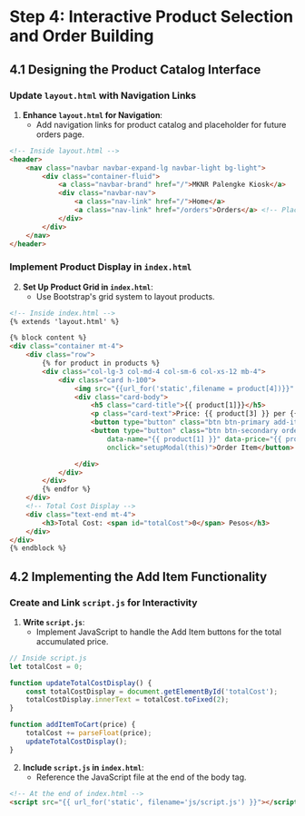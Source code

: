 # Step 4: Interactive Product Selection and Order Building

## 4.1 Designing the Product Catalog Interface

### Update `layout.html` with Navigation Links

1. **Enhance `layout.html` for Navigation**:
   - Add navigation links for product catalog and placeholder for future orders page.

```html
<!-- Inside layout.html -->
<header>
    <nav class="navbar navbar-expand-lg navbar-light bg-light">
        <div class="container-fluid">
            <a class="navbar-brand" href="/">MKNR Palengke Kiosk</a>
            <div class="navbar-nav">
                <a class="nav-link" href="/">Home</a>
                <a class="nav-link" href="/orders">Orders</a> <!-- Placeholder -->
            </div>
        </div>
    </nav>
</header>
```

### Implement Product Display in `index.html`

2. **Set Up Product Grid in `index.html`**:
   - Use Bootstrap's grid system to layout products.

```html
<!-- Inside index.html -->
{% extends 'layout.html' %}

{% block content %}
<div class="container mt-4">
    <div class="row">
        {% for product in products %}
        <div class="col-lg-3 col-md-4 col-sm-6 col-xs-12 mb-4">
            <div class="card h-100">
                <img src="{{url_for('static',filename = product[4])}}" class="card-img-top product-image" alt="{{ product.name }}">
                <div class="card-body">
                    <h5 class="card-title">{{ product[1]}}</h5>
                    <p class="card-text">Price: {{ product[3] }} per {{ product.unit }}</p>
                    <button type="button" class="btn btn-primary add-item" onclick="addItemToCart('{{ product[3] }}')">Add Item</button>
                    <button type="button" class="btn btn-secondary order-item" data-bs-toggle="modal" data-bs-target="#orderModal"
                        data-name="{{ product[1] }}" data-price="{{ product[3] }}" data-unit="{{ product[2] }}"
                        onclick="setupModal(this)">Order Item</button>

                </div>
            </div>
        </div>
        {% endfor %}
    </div>
    <!-- Total Cost Display -->
    <div class="text-end mt-4">
        <h3>Total Cost: <span id="totalCost">0</span> Pesos</h3>
    </div>
</div>
{% endblock %}
```
## 4.2 Implementing the Add Item Functionality

### Create and Link `script.js` for Interactivity

1. **Write `script.js`**:
   - Implement JavaScript to handle the Add Item buttons for the total accumulated price.

```javascript
// Inside script.js
let totalCost = 0;

function updateTotalCostDisplay() {
    const totalCostDisplay = document.getElementById('totalCost');
    totalCostDisplay.innerText = totalCost.toFixed(2);
}

function addItemToCart(price) {
    totalCost += parseFloat(price);
    updateTotalCostDisplay();
}

```

2. **Include `script.js` in `index.html`**:
   - Reference the JavaScript file at the end of the body tag.

```html
<!-- At the end of index.html -->
<script src="{{ url_for('static', filename='js/script.js') }}"></script>
```

